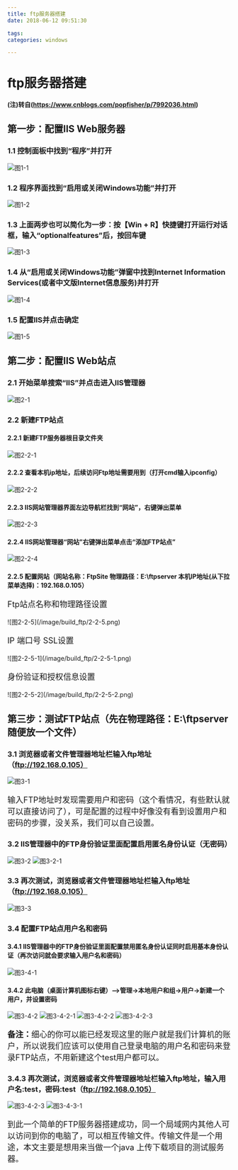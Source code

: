```yaml
---
title: ftp服务器搭建
date: 2018-06-12 09:51:30

tags: 
categories: windows

---
```

#  ftp服务器搭建
#### (注)转自(https://www.cnblogs.com/popfisher/p/7992036.html)

## 第一步：配置IIS Web服务器
### 1.1 控制面板中找到“程序”并打开
![图1-1](/image/build_ftp/1-1.jpg)

### 1.2 程序界面找到“启用或关闭Windows功能”并打开
![图1-2](/image/build_ftp/1-2.jpg)

### 1.3 上面两步也可以简化为一步：按【Win + R】快捷键打开运行对话框，输入“optionalfeatures”后，按回车键
![图1-3](/image/build_ftp/1-3.png)

### 1.4 从“启用或关闭Windows功能”弹窗中找到Internet Information Services(或者中文版Internet信息服务)并打开
![图1-4](/image/build_ftp/1-4.jpg)

### 1.5 配置IIS并点击确定
![图1-5](/image/build_ftp/1-5.png)

## 第二步：配置IIS Web站点
### 2.1 开始菜单搜索“IIS”并点击进入IIS管理器
![图2-1](/image/build_ftp/2-1.png)

### 2.2 新建FTP站点
#### 2.2.1 新建FTP服务器根目录文件夹
![图2-2-1](/image/build_ftp/2-2-1.png)

#### 2.2.2 查看本机ip地址，后续访问Ftp地址需要用到（打开cmd输入ipconfig）
![图2-2-2](/image/build_ftp/2-2-2.png)

#### 2.2.3 IIS网站管理器界面左边导航栏找到“网站”，右键弹出菜单
![图2-2-3](/image/build_ftp/2-2-3.png)

#### 2.2.4 IIS网站管理器“网站”右键弹出菜单点击“添加FTP站点”
![图2-2-4](/image/build_ftp/2-2-4.png)

#### 2.2.5 配置网站（网站名称：FtpSite 物理路径：E:\ftpserver 本机IP地址(从下拉菜单选择)：192.168.0.105）
 <p style="font-size:18px">Ftp站点名称和物理路径设置</p>
![图2-2-5](/image/build_ftp/2-2-5.png)
 <p style="font-size:18px">IP 端口号 SSL设置</p>
![图2-2-5-1](/image/build_ftp/2-2-5-1.png)
 <p style="font-size:18px">身份验证和授权信息设置</p>
 ![图2-2-5-2](/image/build_ftp/2-2-5-2.png)

## 第三步：测试FTP站点（先在物理路径：E:\ftpserver随便放一个文件）
### 3.1 浏览器或者文件管理器地址栏输入ftp地址（ftp://192.168.0.105）
![图3-1](/image/build_ftp/3-1.png)
  <p style="font-size:18px">输入FTP地址时发现需要用户和密码（这个看情况，有些默认就可以直接访问了），可是配置的过程中好像没有看到设置用户和密码的步骤，没关系，我们可以自己设置。<p>
  
### 3.2 IIS管理器中的FTP身份验证里面配置启用匿名身份认证（无密码）
![图3-2](/image/build_ftp/3-2.png)
![图3-2-1](/image/build_ftp/3-2-1.png)

### 3.3 再次测试，浏览器或者文件管理器地址栏输入ftp地址（ftp://192.168.0.105）
![图3-3](/image/build_ftp/3-3.png)

### 3.4 配置FTP站点用户名和密码
#### 3.4.1 IIS管理器中的FTP身份验证里面配置禁用匿名身份认证同时启用基本身份认证（再次访问就会要求输入用户名和密码）
![图3-4-1](/image/build_ftp/3-4-1.png)

#### 3.4.2 此电脑（桌面计算机图标右键）—>管理->本地用户和组->用户->新建一个用户，并设置密码
![图3-4-2](/image/build_ftp/3-4-2.png)
![图3-4-2-1](/image/build_ftp/3-4-2-1.png)
![图3-4-2-2](/image/build_ftp/3-4-2-2.png)
![图3-4-2-3](/image/build_ftp/3-4-2-3.png)
 <p style="font-size:18px"><b>备注：</b>细心的你可以能已经发现这里的账户就是我们计算机的账户，所以说我们应该可以使用自己登录电脑的用户名和密码来登录FTP站点，不用新建这个test用户都可以。

### 3.4.3 再次测试，浏览器或者文件管理器地址栏输入ftp地址，输入用户名:test，密码:test（ftp://192.168.0.105）
![图3-4-2-3](/image/build_ftp/3-4-3.png)
![图3-4-3-1](/image/build_ftp/3-4-3.png)
<p style="font-size:18px">到此一个简单的FTP服务器搭建成功，同一个局域网内其他人可以访问到你的电脑了，可以相互传输文件。传输文件是一个用途，本文主要是想用来当做一个java 上传下载项目的测试服务器。</b>